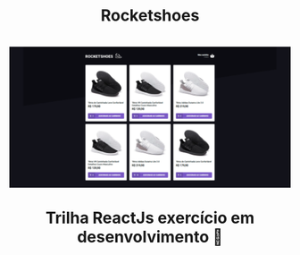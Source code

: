 <h1 style="text-align: center; font-weight: bold;">Rocketshoes</h1>

<h1 align="center">
    <img alt="rocketshoes" title="rocketshoes" src="cover.png" />
</h1>

<h1 style="margin-top: 30px; margin-bottom: 60px; text-align: center; font-weight: bold;">Trilha ReactJs exercício em desenvolvimento 🚀</h1>
